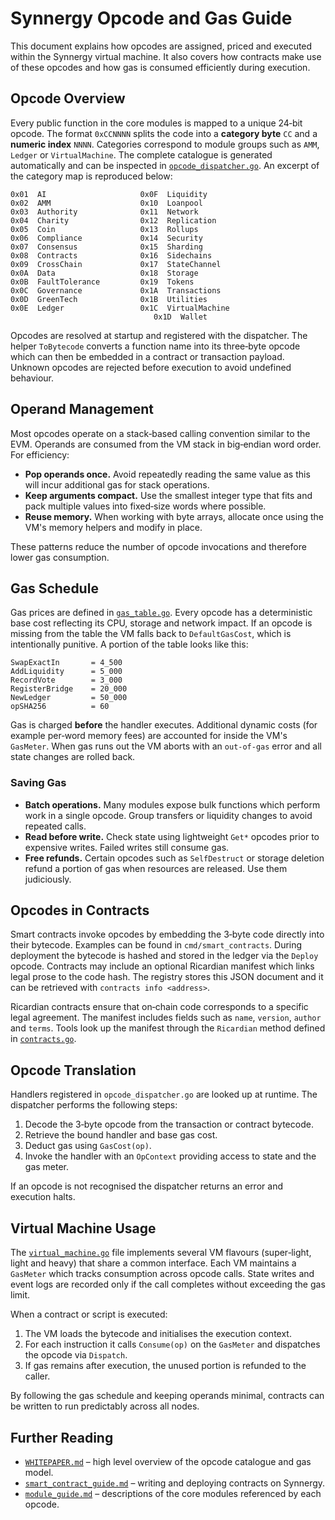 # Synnergy Opcode and Gas Guide

This document explains how opcodes are assigned, priced and executed within the Synnergy virtual machine. It also covers how contracts make use of these opcodes and how gas is consumed efficiently during execution.

## Opcode Overview

Every public function in the core modules is mapped to a unique 24‑bit opcode. The format `0xCCNNNN` splits the code into a **category byte** `CC` and a **numeric index** `NNNN`. Categories correspond to module groups such as `AMM`, `Ledger` or `VirtualMachine`. The complete catalogue is generated automatically and can be inspected in [`opcode_dispatcher.go`](opcode_dispatcher.go). An excerpt of the category map is reproduced below:

```
0x01  AI                     0x0F  Liquidity
0x02  AMM                    0x10  Loanpool
0x03  Authority              0x11  Network
0x04  Charity                0x12  Replication
0x05  Coin                   0x13  Rollups
0x06  Compliance             0x14  Security
0x07  Consensus              0x15  Sharding
0x08  Contracts              0x16  Sidechains
0x09  CrossChain             0x17  StateChannel
0x0A  Data                   0x18  Storage
0x0B  FaultTolerance         0x19  Tokens
0x0C  Governance             0x1A  Transactions
0x0D  GreenTech              0x1B  Utilities
0x0E  Ledger                 0x1C  VirtualMachine
                                0x1D  Wallet
```

Opcodes are resolved at startup and registered with the dispatcher. The helper `ToBytecode` converts a function name into its three‑byte opcode which can then be embedded in a contract or transaction payload. Unknown opcodes are rejected before execution to avoid undefined behaviour.

## Operand Management

Most opcodes operate on a stack‑based calling convention similar to the EVM. Operands are consumed from the VM stack in big‑endian word order. For efficiency:

- **Pop operands once.** Avoid repeatedly reading the same value as this will incur additional gas for stack operations.
- **Keep arguments compact.** Use the smallest integer type that fits and pack multiple values into fixed‑size words where possible.
- **Reuse memory.** When working with byte arrays, allocate once using the VM's memory helpers and modify in place.

These patterns reduce the number of opcode invocations and therefore lower gas consumption.

## Gas Schedule

Gas prices are defined in [`gas_table.go`](gas_table.go). Every opcode has a deterministic base cost reflecting its CPU, storage and network impact. If an opcode is missing from the table the VM falls back to `DefaultGasCost`, which is intentionally punitive. A portion of the table looks like this:

```
SwapExactIn       = 4_500
AddLiquidity      = 5_000
RecordVote        = 3_000
RegisterBridge    = 20_000
NewLedger         = 50_000
opSHA256          = 60
```

Gas is charged **before** the handler executes. Additional dynamic costs (for example per‑word memory fees) are accounted for inside the VM's `GasMeter`. When gas runs out the VM aborts with an `out‑of‑gas` error and all state changes are rolled back.

### Saving Gas

- **Batch operations.** Many modules expose bulk functions which perform work in a single opcode. Group transfers or liquidity changes to avoid repeated calls.
- **Read before write.** Check state using lightweight `Get*` opcodes prior to expensive writes. Failed writes still consume gas.
- **Free refunds.** Certain opcodes such as `SelfDestruct` or storage deletion refund a portion of gas when resources are released. Use them judiciously.

## Opcodes in Contracts

Smart contracts invoke opcodes by embedding the 3‑byte code directly into their bytecode. Examples can be found in `cmd/smart_contracts`. During deployment the bytecode is hashed and stored in the ledger via the `Deploy` opcode. Contracts may include an optional Ricardian manifest which links legal prose to the code hash. The registry stores this JSON document and it can be retrieved with `contracts info <address>`.

Ricardian contracts ensure that on‑chain code corresponds to a specific legal agreement. The manifest includes fields such as `name`, `version`, `author` and `terms`. Tools look up the manifest through the `Ricardian` method defined in [`contracts.go`](contracts.go).

## Opcode Translation

Handlers registered in `opcode_dispatcher.go` are looked up at runtime. The dispatcher performs the following steps:

1. Decode the 3‑byte opcode from the transaction or contract bytecode.
2. Retrieve the bound handler and base gas cost.
3. Deduct gas using `GasCost(op)`.
4. Invoke the handler with an `OpContext` providing access to state and the gas meter.

If an opcode is not recognised the dispatcher returns an error and execution halts.

## Virtual Machine Usage

The [`virtual_machine.go`](virtual_machine.go) file implements several VM flavours (super‑light, light and heavy) that share a common interface. Each VM maintains a `GasMeter` which tracks consumption across opcode calls. State writes and event logs are recorded only if the call completes without exceeding the gas limit.

When a contract or script is executed:

1. The VM loads the bytecode and initialises the execution context.
2. For each instruction it calls `Consume(op)` on the `GasMeter` and dispatches the opcode via `Dispatch`.
3. If gas remains after execution, the unused portion is refunded to the caller.

By following the gas schedule and keeping operands minimal, contracts can be written to run predictably across all nodes.

## Further Reading

- [`WHITEPAPER.md`](../WHITEPAPER.md) – high level overview of the opcode catalogue and gas model.
- [`smart_contract_guide.md`](../smart_contract_guide.md) – writing and deploying contracts on Synnergy.
- [`module_guide.md`](module_guide.md) – descriptions of the core modules referenced by each opcode.

